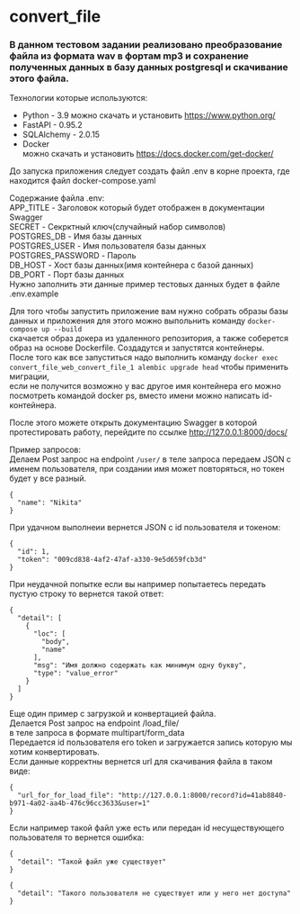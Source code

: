 # convert_file
### В данном теcтовом задании реализовано преобразование файла из формата wav в фортам mp3 и сохранение полученных данных в базу данных postgresql и скачивание этого файла.<br>
Технологии которые используются:<br>
- Python - 3.9 можно скачать и установить https://www.python.org/
- FastAPI - 0.95.2
- SQLAlchemy - 2.0.15
- Docker<br> можно скачать и установить https://docs.docker.com/get-docker/<br>

До запуска приложения следует создать файл .env в корне проекта, где находится файл docker-compose.yaml<br>

Содержание файла .env:<br>
APP_TITLE - Заголовок который будет отображен в документации Swagger<br>
SECRET - Секрктный ключ(случайный набор символов)<br>
POSTGRES_DB - Имя базы данных<br>
POSTGRES_USER - Имя пользователя базы данных<br>
POSTGRES_PASSWORD - Пароль<br>
DB_HOST - Хост базы данных(имя контейнера с базой данных)<br>
DB_PORT - Порт базы данных<br>
Нужно заполнить эти данные пример тестовых данных будет в файле .env.example<br>

Для того чтобы запустить приложение вам нужно собрать образы базы данных и приложения для этого можно выпольнить команду `docker-compose up --build`<br>
скачается образ докера из удаленного репозитория, а также соберется образ на основе Dockerfile. Cоздадутся и запустятся контейнеры.<br>
После того как все запуститься надо выполнить команду `docker exec convert_file_web_convert_file_1 alembic upgrade head` чтобы применить миграции,<br>
если не получится возможно у вас другое имя контейнера его можно посмотреть командой docker ps, вместо имени можно написать id-контейнера.<br>

После этого можете открыть документацию Swagger в которой протестировать работу, перейдите по ссылке http://127.0.0.1:8000/docs/ <br>

Пример запросов:<br>
Делаем Post запрос на endpoint `/user/` в теле запроса передаем JSON с именем пользователя, при создании имя может повторяться, но токен будет у все разный.<br>
```
{
  "name": "Nikita"
}
```
При удачном выполнеии вернется JSON c id пользователя и токеном:
```
{
  "id": 1,
  "token": "009cd838-4af2-47af-a330-9e5d659fcb3d"
}
```
При неудачной попытке если вы например попытаетесь передать пустую строку то вернется такой ответ:<br>
```
{
  "detail": [
    {
      "loc": [
        "body",
        "name"
      ],
      "msg": "Имя должно содержать как минимум одну букву",
      "type": "value_error"
    }
  ]
}
```
Еще один пример с загрузкой и конвертацией файла.<br>
Делается Post запрос на endpoint /load_file/<br> в теле запроса в формате multipart/form_data<br>
Передается id пользователя его token и загружается запись которую мы хотим конвертировать.<br>
Если данные корректны вернется url для скачивания файла в таком виде:<br>
```
{
  "url_for_for_load_file": "http://127.0.0.1:8000/record?id=41ab8840-b971-4a02-aa4b-476c96cc3633&user=1"
}
```
Если например такой файл уже есть или передан id несуществующего пользователя то вернется ошибка:<br>
```
{
  "detail": "Такой файл уже существует"
}
```
```
{
  "detail": "Такого пользователя не существует или у него нет доступа"
}
```

